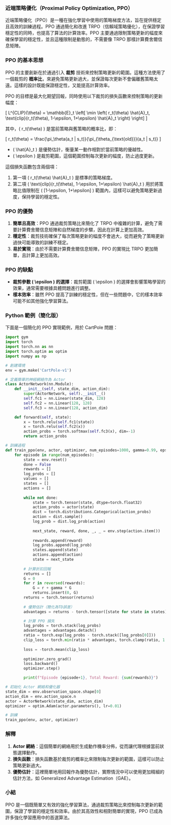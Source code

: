 ### 近端策略優化（Proximal Policy Optimization, PPO）

近端策略優化（PPO）是一種在強化學習中使用的策略梯度方法，旨在提供穩定且高效的訓練過程。PPO 通過簡化和改進 TRPO（信賴域策略優化），在保證學習穩定性的同時，也提高了算法的計算效率。PPO 主要通過限制策略更新的幅度來確保學習的穩定性，並且這種限制是動態的，不需要像 TRPO 那樣計算費舍爾信息矩陣。

### PPO 的基本思想

PPO 的主要創新在於通過引入 **裁剪** 技術來控制策略更新的範圍。這種方法使用了一個裁剪的 **概率比**，來避免策略更新過大，並保證每次更新不會偏離舊策略太遠。這樣的設計既能保證穩定性，又能提高計算效率。

PPO 的目標是最大化期望回報，同時使用以下裁剪的損失函數來控制策略的更新幅度：

\[
L^{CLIP}(\theta) = \mathbb{E}_t \left[ \min \left( r_t(\theta) \hat{A}_t, \text{clip}(r_t(\theta), 1-\epsilon, 1+\epsilon) \hat{A}_t \right) \right]
\]

其中，\( r_t(\theta) \) 是當前策略與舊策略的概率比，即：

\[
r_t(\theta) = \frac{\pi_\theta(a_t | s_t)}{\pi_{\theta_{\text{old}}}(a_t | s_t)}
\]

- \( \hat{A}_t \) 是優勢估計，衡量某一動作相對於當前策略的優越性。
- \( \epsilon \) 是裁剪範圍，這個範圍控制每次更新的幅度，防止過度更新。

這個損失函數包含兩個項：
1. 第一項 \( r_t(\theta) \hat{A}_t \) 是標準的策略梯度。
2. 第二項 \( \text{clip}(r_t(\theta), 1-\epsilon, 1+\epsilon) \hat{A}_t \) 用於將策略比值限制在 \( [1-\epsilon, 1+\epsilon] \) 範圍內，這樣可以避免策略更新過度，保持學習的穩定性。

### PPO 的優勢

1. **簡單且高效**：PPO 通過裁剪策略比來簡化了 TRPO 中複雜的計算，避免了需要計算費舍爾信息矩陣和自然梯度的步驟，因此在計算上更加高效。
2. **穩定性**：裁剪技術確保了每次策略更新的幅度不會過大，從而避免了策略更新過快可能導致的訓練不穩定。
3. **易於實現**：由於不需要計算費舍爾信息矩陣，PPO 的實現比 TRPO 更加簡單，且計算上更加高效。

### PPO 的缺點

- **裁剪參數 \( \epsilon \) 的選擇**：裁剪範圍 \( \epsilon \) 的選擇會影響策略學習的效果，通常需要根據具體問題進行調整。
- **樣本效率**：雖然 PPO 提高了訓練的穩定性，但在一些問題中，它的樣本效率可能不如其他強化學習算法。

### Python 範例（簡化版）

下面是一個簡化的 PPO 實現範例，用於 CartPole 問題：

```python
import gym
import torch
import torch.nn as nn
import torch.optim as optim
import numpy as np

# 創建環境
env = gym.make('CartPole-v1')

# 定義簡單的神經網絡作為 Actor
class ActorNetwork(nn.Module):
    def __init__(self, state_dim, action_dim):
        super(ActorNetwork, self).__init__()
        self.fc1 = nn.Linear(state_dim, 128)
        self.fc2 = nn.Linear(128, 128)
        self.fc3 = nn.Linear(128, action_dim)

    def forward(self, state):
        x = torch.relu(self.fc1(state))
        x = torch.relu(self.fc2(x))
        action_probs = torch.softmax(self.fc3(x), dim=-1)
        return action_probs

# 訓練過程
def train_ppo(env, actor, optimizer, num_episodes=1000, gamma=0.99, epsilon=0.2):
    for episode in range(num_episodes):
        state = env.reset()
        done = False
        rewards = []
        log_probs = []
        values = []
        states = []
        actions = []
        
        while not done:
            state = torch.tensor(state, dtype=torch.float32)
            action_probs = actor(state)
            dist = torch.distributions.Categorical(action_probs)
            action = dist.sample()
            log_prob = dist.log_prob(action)
            
            next_state, reward, done, _, _ = env.step(action.item())
            
            rewards.append(reward)
            log_probs.append(log_prob)
            states.append(state)
            actions.append(action)
            state = next_state
        
        # 計算折扣回報
        returns = []
        G = 0
        for r in reversed(rewards):
            G = r + gamma * G
            returns.insert(0, G)
        returns = torch.tensor(returns)
        
        # 優勢估計（簡化為TD誤差）
        advantages = returns - torch.tensor([state for state in states])  # 假設狀態即為價值

        # 計算 PPO 損失
        log_probs = torch.stack(log_probs)
        advantages = advantages.detach()
        ratio = torch.exp(log_probs - torch.stack([log_probs[0]]))
        clip_loss = torch.min(ratio * advantages, torch.clamp(ratio, 1 - epsilon, 1 + epsilon) * advantages)
        
        loss = -torch.mean(clip_loss)
        
        optimizer.zero_grad()
        loss.backward()
        optimizer.step()

        print(f"Episode {episode+1}, Total Reward: {sum(rewards)}")

# 初始化 Actor 網絡和優化器
state_dim = env.observation_space.shape[0]
action_dim = env.action_space.n
actor = ActorNetwork(state_dim, action_dim)
optimizer = optim.Adam(actor.parameters(), lr=0.01)

# 訓練
train_ppo(env, actor, optimizer)
```

### 解釋

1. **Actor 網絡**：這個簡單的網絡用於生成動作機率分佈，從而讓代理根據當前狀態選擇動作。
2. **損失函數**：損失函數基於裁剪的概率比來限制每次更新的範圍，這樣可以防止策略更新過大。
3. **優勢估計**：這裡簡單地用回報作為優勢估計，實際情況中可以使用更加精細的估計方法，如 Generalized Advantage Estimation（GAE）。

### 小結

PPO 是一個既簡單又有效的強化學習算法，通過裁剪策略比來控制每次更新的範圍，保證了學習的穩定性和效率。由於其高效性和相對簡單的實現，PPO 已成為許多強化學習應用中的首選算法。